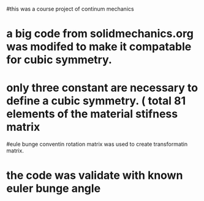 #this was a course project of continum mechanics
# a big code from solidmechanics.org was modifed to make it compatable for cubic symmetry. 
# only three constant are necessary to define a cubic symmetry. ( total 81 elements of the material stifness matrix
#eule bunge conventin rotation matrix was used to create transformatin matrix. 
# the code was validate with known euler bunge angle
